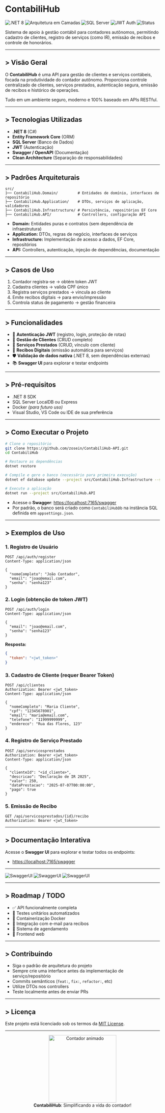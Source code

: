 #  ContabiliHub

![.NET 8](https://img.shields.io/badge/.NET-8.0-blueviolet)
![Arquitetura em Camadas](https://img.shields.io/badge/Clean%20Architecture-✔️-brightgreen)
![SQL Server](https://img.shields.io/badge/SQL%20Server-✔️-blue)
![JWT Auth](https://img.shields.io/badge/JWT%20Auth-✔️-orange)
![Status](https://img.shields.io/badge/status-Em%20Desenvolvimento-yellow)

Sistema de apoio à gestão contábil para contadores autônomos, permitindo cadastro de clientes, registro de serviços (como IR), emissão de recibos e controle de honorários.

---
## > Visão Geral

O **ContabiliHub** é uma API para gestão de clientes e serviços contábeis, focada na produtividade do contador autônomo. Proporciona controle centralizado de clientes, serviços prestados, autenticação segura, emissão de recibos e histórico de operações.

Tudo em um ambiente seguro, moderno e 100% baseado em APIs RESTful.

---

## > Tecnologias Utilizadas

- **.NET 8** (C#)
- **Entity Framework Core** (ORM)
- **SQL Server** (Banco de Dados)
- **JWT** (Autenticação)
- **Swagger / OpenAPI** (Documentação)
- **Clean Architecture** (Separação de responsabilidades)

---

## > Padrões Arquiteturais

```
src/
├── ContabiliHub.Domain/         # Entidades de domínio, interfaces de repositório
├── ContabiliHub.Application/    # DTOs, serviços de aplicação, validadores
├── ContabiliHub.Infrastructure/ # Persistência, repositórios EF Core
├── ContabiliHub.API/            # Controllers, configuração API
```

- **Domain:** Entidades puras e contratos (sem dependência de infraestrutura)
- **Application:** DTOs, regras de negócio, interfaces de serviços
- **Infrastructure:** Implementação de acesso a dados, EF Core, repositórios
- **API:** Controllers, autenticação, injeção de dependências, documentação
---
## > Casos de Uso 

1. Contador registra-se → obtém token JWT
2. Cadastra clientes → valida CPF único
3. Registra serviços prestados → vincula ao cliente
4. Emite recibos digitais → para envio/impressão
5. Controla status de pagamento → gestão financeira

---

## > Funcionalidades

- 🔐 **Autenticação JWT** (registro, login, proteção de rotas)
- 👥 **Gestão de Clientes** (CRUD completo)
- 🧾 **Serviços Prestados** (CRUD, vínculo com cliente)
- 📄 **Recibos Digitais** (emissão automática para serviços)
- 🛡️ **Validação de dados nativa** (.NET 8, sem dependências externas)
- 📚 **Swagger UI** para explorar e testar endpoints

---

## > Pré-requisitos

- .NET 8 SDK
- SQL Server LocalDB ou Express
- Docker *(para futuro uso)*
- Visual Studio, VS Code ou IDE de sua preferência

---

## > Como Executar o Projeto

```bash
# Clone o repositório
git clone https://github.com/zosein/ContabiliHub-API.git
cd ContabiliHub

# Restaure as dependências
dotnet restore

# Compile e gere o banco (necessário para primeira execução)
dotnet ef database update --project src/ContabiliHub.Infrastructure --startup-project src/ContabiliHub.API

# Execute a aplicação
dotnet run --project src/ContabiliHub.API
```

- Acesse o **Swagger**: [https://localhost:7165/swagger](https://localhost:7165/swagger)  
- Por padrão, o banco será criado como `ContabiliHubDb` na instância SQL definida em `appsettings.json`.

---

## > Exemplos de Uso

### 1. Registro de Usuário

```http
POST /api/auth/register
Content-Type: application/json

{
  "nomeCompleto": "João Contador",
  "email": "joao@email.com",
  "senha": "senha123"
}
```

### 2. Login (obtenção de token JWT)

```http
POST /api/auth/login
Content-Type: application/json

{
  "email": "joao@email.com",
  "senha": "senha123"
}
```
**Resposta:**  
```json
{
  "token": "<jwt_token>"
}
```

### 3. Cadastro de Cliente (requer Bearer Token)

```http
POST /api/clientes
Authorization: Bearer <jwt_token>
Content-Type: application/json

{
  "nomeCompleto": "Maria Cliente",
  "cpf": "12345678901",
  "email": "maria@email.com",
  "telefone": "11999999999",
  "endereco": "Rua das Flores, 123"
}
```

### 4. Registro de Serviço Prestado

```http
POST /api/servicosprestados
Authorization: Bearer <jwt_token>
Content-Type: application/json

{
  "clienteId": "<id_cliente>",
  "descricao": "Declaração de IR 2025",
  "valor": 250,
  "dataPrestacao": "2025-07-07T00:00:00",
  "pago": true
}
```

### 5. Emissão de Recibo

```http
GET /api/servicosprestados/{id}/recibo
Authorization: Bearer <jwt_token>
```

---

## > Documentação Interativa

Acesse o **Swagger UI** para explorar e testar todos os endpoints:
- [https://localhost:7165/swagger](https://localhost:7165/swagger)

  
---
![SwaggerUI](https://i.imgur.com/NPRI2MY.png)
![SwaggerUI](https://i.imgur.com/sUxpLTc.png)
![SwaggerUI](https://i.imgur.com/qq6CGYF.png)

---

## > Roadmap / TODO


- ✅ API funcionalmente completa
- 🔄 Testes unitários automatizados
- 🔄 Containerização Docker
- 🔄 Integração com e-mail para recibos
- 🔄 Sistema de agendamento
- 🔄 Frontend web

---

## > Contribuindo

- Siga o padrão de arquitetura do projeto
- Sempre crie uma interface antes da implementação de serviço/repositório
- Commits semânticos (`feat:`, `fix:`, `refactor:`, etc)
- Utilize DTOs nos controllers  
- Teste localmente antes de enviar PRs

---

## > Licença

Este projeto está licenciado sob os termos da [MIT License](LICENSE).

---

<p align="center">
  <img src="https://media1.tenor.com/m/9ItR8nSuxE0AAAAC/thumbs-up-computer.gif" width="220" alt="Contador animado" /><br>
  <b>ContabiliHub</b>: Simplificando a vida do contador!
</p>
